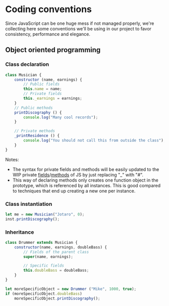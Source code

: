 # Coding conventions
Since JavaScript can be one huge mess if not managed properly, we're collecting 
here some conventions we'll be using in our project to favor consistency, performance
and elegance.

## Object oriented programming

### Class declaration

```javascript
class Musician {
    constructor (name, earnings) {
        // Public fields
        this.name = name;
        // Private fields
        this._earnings = earnings;
    }
    // Public methods
    printDiscography () {
        console.log("Many cool records");
    }

    // Private methods
    _printResidence () {
        console.log("You should not call this from outside the class");
    }
}
```

Notes:

- The syntax for private fields and methods will be easily updated to the WIP private [fields](https://github.com/tc39/proposal-class-fields#private-fields)/[methods](https://docs.google.com/presentation/d/1Q9upYkWnPjJaVc8k9q3U6NekDch8tsz7CgV-Xm55-5Y/edit#slide=id.g423c483f71_0_39) of JS by just replacing "_" with "#".
- This way of declaring methods only creates one function object in the prototype, which is referenced by all instances. This is good compared to techniques that end up creating a new one per instance.

### Class instantiation

```javascript
let me = new Musician("Jotaro", 0);
inst.printDiscography();
```

### Inheritance

```javascript
class Drummer extends Musician {
    constructor(name, earnings, doubleBass) {
        // Fields of the parent class
        super(name, earnings);

        // Specific fields
        this.doubleBass = doubleBass;
    }
}

let moreSpecificObject = new Drummer ("Mike", 1000, true);
if (moreSpecificObject.doubleBass)
    moreSpecificObject.printDiscography();
```